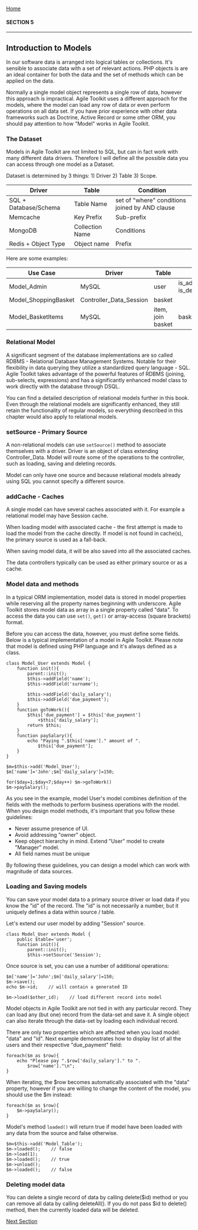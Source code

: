 [Home](../readme.md "Home")

#### SECTION 5
----
## Introduction to Models

In our software data is arranged into logical tables or collections. It's sensible to associate data with a set of relevant actions. PHP objects is are an ideal container for both the data and the set of methods which can be applied on the data.

Normally a single model object represents a single row of data, however this approach is impractical. Agile Toolkit uses a different approach for the models, where the model can load any row of data or even perform operations on all data set. If you have prior experience with other data frameworks such as Doctrine, Active Record or some other ORM, you should pay attention to how "Model" works in Agile Toolkit.

### The Dataset

Models in Agile Toolkit are not limited to SQL, but can in fact work with many different data drivers. Therefore I will define all the possible data you can access through one model as a Dataset.

Dataset is determined by 3 things: 1) Driver 2) Table 3) Scope.

| Driver                | Table           | Condition                                      |
|-----------------------|-----------------|------------------------------------------------|
| SQL + Database/Schema | Table Name      | set of "where" conditions joined by AND clause |
| Memcache              | Key Prefix      | Sub-prefix                                     |
| MongoDB               | Collection Name | Conditions                                     |
| Redis + Object Type   | Object name     | Prefix                                         |

Here are some examples:

| Use Case             | Driver                  | Table             | Condition                |
|----------------------|-------------------------|-------------------|--------------------------|
| Model_Admin          | MySQL                   | user              | is_admin=1, is_deleted=0 |
| Model_ShoppingBasket | Controller_Data_Session | basket            |                          |
| Model_BasketItems    | MySQL                   | item, join basket | basket.user_id=123       |

### Relational Model

A significant segment of the database implementations are so called RDBMS - Relational Database Management Systems. Notable for their flexibility in data querying they utilize a standardized query language - SQL. Agile Toolkit takes advantage of the powerful features of RDBMS (joining, sub-selects, expressions) and has a significantly enhanced model class to work directly with the database through DSQL.

You can find a detailed description of relational models further in this book. Even through the relational models are significantly enhanced, they still retain the functionality of regular models, so everything described in this chapter would also apply to relational models.

### setSource - Primary Source

A non-relational models can use `setSource()` method to associate themselves with a driver. Driver is an object of class extending Controller_Data. Model will route some of the operations to the controller, such as loading, saving and deleting records.

Model can only have one source and because relational models already using SQL you cannot specify a different source.

### addCache - Caches

A single model can have several caches associated with it. For example a relational model may have Session cache.

When loading model with associated cache - the first attempt is made to load the model from the cache directly. If model is not found in cache(s), the primary source is used as a fall-back.

When saving model data, it will be also saved into all the associated caches.

The data controllers typically can be used as either primary source or as a cache.

### Model data and methods

In a typical ORM implementation, model data is stored in model properties while reserving all the property names beginning with underscore. Agile Toolkit stores model data as array in a single property called "data". To access the data you can use `set()`, `get()` or array-access (square brackets) format.

Before you can access the data, however, you must define some fields. Below is a typical implementation of a model in Agile Toolkit. Please note that model is defined using PHP language and it's always defined as a class.

    class Model_User extends Model {
        function init(){
            parent::init();
            $this->addField('name');
            $this->addField('surname');
            
            $this->addField('daily_salary');
            $this->addField('due_payment');
        }
        function goToWork(){
            $this['due_payment'] = $this['due_payment']
                +$this['daily_salary'];
            return $this;
        }
        function paySalary(){
            echo "Paying ".$this['name']." amount of ".
                $this['due_payment'];
        }
    }

    $m=$this->add('Model_User');
    $m['name']='John';$m['daily_salary']=150;
    
    for($day=1;$day<7;$day++) $m->goToWork()
    $m->paySalary();

As you see in the example, model User's model combines definition of the fields with the methods to perform business operations with the model. When you design model methods, it's important that you follow these guidelines:

* Never assume presence of UI.
* Avoid addressing "owner" object.
* Keep object hierarchy in mind. Extend "User" model to create "Manager" model.
* All field names must be unique

By following these guidelines, you can design a model which can work with magnitude of data sources.

### Loading and Saving models

You can save your model data to a primary source driver or load data if you know the "id" of the record. The "id" is not necessarily a number, but it uniquely defines a data within source / table.

Let's extend our user model by adding "Session" source.

    class Model_User extends Model {
        public $table='user';
        function init(){
            parent::init();
            $this->setSource('Session');

Once source is set, you can use a number of additional operations:

    $m['name']='John';$m['daily_salary']=150;
    $m->save();
    echo $m->id;    // will contain a generated ID
    
    $m->load($other_id);    // load different record into model

Model objects in Agile Toolkit are not tied in with any particular record. They can load any (but one) record from the data-set and save it. A single object can also iterate through the data-set by loading each individual record.

There are only two properties which are affected when you load model: "data" and "id". Next example demonstrates how to display list of all the users and their respective "due_payment" field:

    foreach($m as $row){
        echo "Please pay ".$row['daily_salary']." to ".
            $row['name']."\n";
    }

When iterating, the $row becomes automatically associated with the "data" property, however if you are willing to change the content of the model, you should use the $m instead:

    foreach($m as $row){
        $m->paySalary();
    }

Model's method `loaded()` will return true if model have been loaded with any data from the source and false otherwise.

    $m=$this->add('Model_Table');
    $m->loaded();    // false
    $m->load(1);
    $m->loaded();    // true
    $m->unload();
    $m->loaded();    // false

### Deleting model data

You can delete a single record of data by calling delete($id) method or you can remove all data by calling deleteAll(). If you do not pass $id to delete() method, then the currently loaded data will be deleted.

[Next Section](section6.md "Next Section")